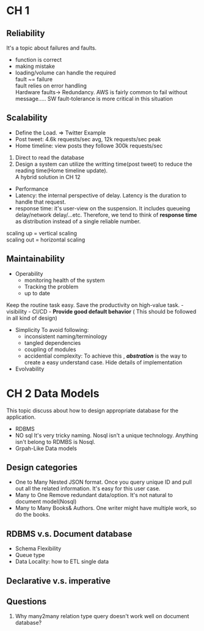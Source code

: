 
# CH 1  

## Reliability  

It's a topic about failures and faults.  
- function is correct  
- making mistake  
- loading/volume can handle the required  
fault ~= failure  
fault relies on error handling  
Hardware faults-> Redundancy. AWS is fairly common to fail without message..... SW fault-tolerance is more critical in this situation  

## Scalability  
- Define the Load. => Twitter Example  
- Post tweet: 4.6k requests/sec avg, 12k requests/sec peak  
- Home timeline: view posts they followe 300k requests/sec  
1) Direct to read the database  
2) Design a system can utilize the writting time(post tweet) to reduce the reading time(Home timeline update).  
A hybrid solution in CH 12  
- Performance  
- Latency: the internal perspective of delay. Latency is the duration to handle that request.  
- response time: it's user-view on the suspension. It includes queueing delay/network delay/...etc. Therefore, we tend to think of **response time** as distribution instead of a single reliable number.  
  

scaling up = vertical scaling  
scaling out = horizontal scaling  
  

## Maintainability  

- Operability
	- monitoring health of the system
	- Tracking the problem
	- up to date

Keep the routine task easy. Save the productivity on high-value task. 
	- visibility
	- CI/CD
	- **Provide good default behavior** ( This should be followed in all kind of design)
- Simplicity
	To avoid following:
	- inconsistent naming/terminology
	- tangled dependencies
	- coupling of modules
	- accidential complexity: To achieve this , ***abstration*** is the way to create a easy understand case. Hide details of implementation
- Evolvability
# CH 2 Data Models
This topic discuss about how to design appropriate database for the application.

- RDBMS
- NO sql
	It's very tricky naming. Nosql isn't a unique technology. Anything isn't belong to RDMBS is Nosql.
- Grpah-Like Data models

## Design categories 
- One to Many
	Nested JSON format. Once you query unique ID and pull out all the related information. It's easy for this user case.
- Many to One
	Remove redundant data/option.  It's not natural to document model(Nosql)
- Many to Many
	Books& Authors. One writer might have multiple work, so do the books. 

## RDBMS v.s. Document database
- Schema Flexibility
- Queue type
- Data Locality: how to ETL single data

## Declarative v.s. imperative
## Questions
1. Why many2many relation type query doesn't work well on document database?
<!--stackedit_data:
eyJoaXN0b3J5IjpbLTE5NDMxODUwNjgsLTE0NTA0ODA0NjgsMT
MzNjYwMjg4OCwyMTM2NDI2NTUyLC0xNDE3NTI5NzYwLDI4NDgw
NTg3NywtMTY0ODE4NDUwMiwxODIxMDAyMzc2LC0xMjI3MjIwND
Q1LDE0NjEyMDg4LDM2MDU5MjEwNiwtMjEzNzYzMjA3MCwzNDI3
NTM1MjMsMzAzNjIyNTc2LDE5MDY4MTUwMjcsLTE1ODAzNDY4MD
QsNDMxOTk3NTA3LDI0MzQxODIzMywzMTI4Nzg2MDgsLTM4NzM2
NDYxOF19
-->